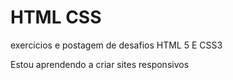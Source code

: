 # HTML  CSS
 exercicios e postagem de desafios HTML 5 E CSS3

Estou aprendendo a criar sites responsivos
